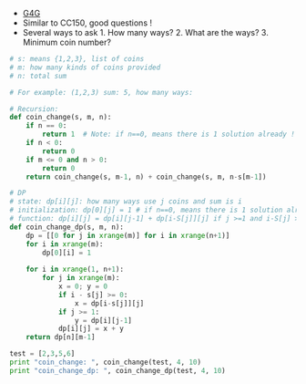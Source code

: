 * [G4G](http://www.geeksforgeeks.org/dynamic-programming-set-7-coin-change/)
* Similar to CC150, good questions !
* Several ways to ask 1. How many ways? 2. What are the ways? 3. Minimum coin number?

```python
# s: means {1,2,3}, list of coins
# m: how many kinds of coins provided 
# n: total sum  

# For example: (1,2,3) sum: 5, how many ways:

# Recursion:
def coin_change(s, m, n):
    if n == 0:
        return 1  # Note: if n==0, means there is 1 solution already !
    if n < 0:
        return 0
    if m <= 0 and n > 0:
        return 0
    return coin_change(s, m-1, n) + coin_change(s, m, n-s[m-1])

# DP
# state: dp[i][j]: how many ways use j coins and sum is i 
# initialization: dp[0][j] = 1 # if n==0, means there is 1 solution already !
# function: dp[i][j] = dp[i][j-1] + dp[i-S[j]][j] if j >=1 and i-S[j] >= 0
def coin_change_dp(s, m, n):
    dp = [[0 for j in xrange(m)] for i in xrange(n+1)]
    for i in xrange(m):
        dp[0][i] = 1
        
    for i in xrange(1, n+1):
        for j in xrange(m):
            x = 0; y = 0
            if i - s[j] >= 0:
                x = dp[i-s[j]][j]
            if j >= 1:
                y = dp[i][j-1]
            dp[i][j] = x + y
    return dp[n][m-1]

test = [2,3,5,6]
print "coin_change: ", coin_change(test, 4, 10)
print "coin_change_dp: ", coin_change_dp(test, 4, 10)
```
